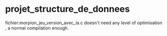 # projet_structure_de_donnees
fichier:morpion_jeu_version_avec_ia.c doesn't need any level of optimisation , a normal compilation enough.
